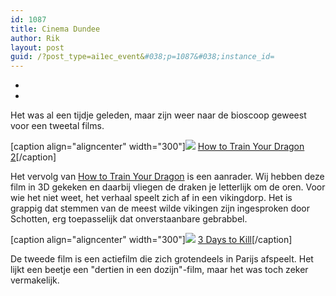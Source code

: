 ```yaml
---
id: 1087
title: Cinema Dundee
author: Rik
layout: post
guid: /?post_type=ai1ec_event&#038;p=1087&#038;instance_id=
---
```

-
-
Het was al een tijdje geleden, maar zijn weer naar de bioscoop geweest voor een tweetal films.

[caption align="aligncenter" width="300"]<img src="wp-content/uploads/2014/06/How-to-Train-Your-Dragon-2.jpg" /> [How to Train Your Dragon 2](http://www.imdb.com/title/tt1646971/)[/caption]

Het vervolg van [How to Train Your Dragon](http://www.imdb.com/title/tt0892769/) is een aanrader. Wij hebben deze film in 3D gekeken en daarbij vliegen de draken je letterlijk om de oren. Voor wie het niet weet, het verhaal speelt zich af in een vikingdorp. Het is grappig dat stemmen van de meest wilde vikingen zijn ingesproken door Schotten, erg toepasselijk dat onverstaanbare gebrabbel.

[caption align="aligncenter" width="300"]<img src="wp-content/uploads/2014/06/3-Days-to-Kill.jpg" /> [3 Days to Kill](http://www.imdb.com/title/tt2172934/)[/caption]

De tweede film is een actiefilm die zich grotendeels in Parijs afspeelt. Het lijkt een beetje een "dertien in een dozijn"-film, maar het was toch zeker vermakelijk.